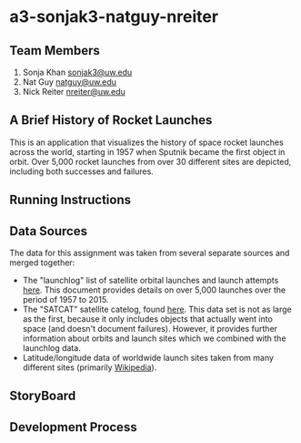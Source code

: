 a3-sonjak3-natguy-nreiter
===============

## Team Members

1. Sonja Khan sonjak3@uw.edu
2. Nat Guy natguy@uw.edu
3. Nick Reiter nreiter@uw.edu

## A Brief History of Rocket Launches

This is an application that visualizes the history of space rocket launches across the world, starting in 1957 when Sputnik became the first object in orbit. Over 5,000 rocket launches from over 30 different sites are depicted, including both successes and failures.

## Running Instructions


## Data Sources

The data for this assignment was taken from several separate sources and merged together:

* The "launchlog" list of satellite orbital launches and launch attempts [here](http://planet4589.org/space/log/launchlog.txt). This document provides details on over 5,000 launches over the period of 1957 to 2015.
* The "SATCAT" satellite catelog, found [here](https://celestrak.com/pub/satcat.txt). This data set is not as large as the first, because it only includes objects that actually went into space (and doesn't document failures). However, it provides further information about orbits and launch sites which we combined with the launchlog data.
* Latitude/longitude data of worldwide launch sites taken from many different sites (primarily [Wikipedia](https://www.wikipedia.org/)).

## StoryBoard


## Development Process
